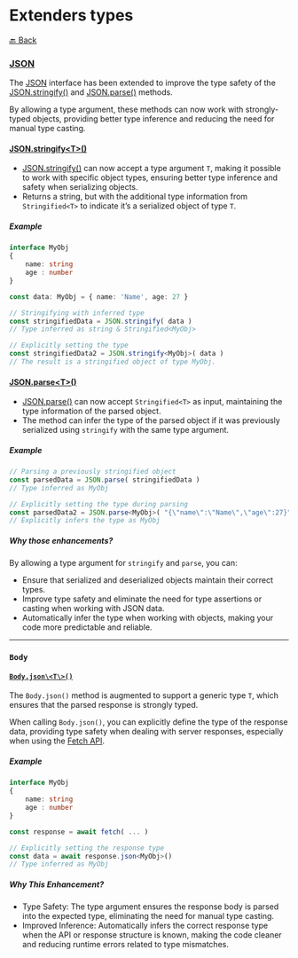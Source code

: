 # Extenders types

[🔙 Back](../../README.md)

### [JSON](https://developer.mozilla.org/en-US/docs/Web/JavaScript/Reference/Global_Objects/JSON)

The [JSON](https://developer.mozilla.org/en-US/docs/Web/JavaScript/Reference/Global_Objects/JSON) interface has been extended to improve the type safety of the [JSON.stringify()](https://developer.mozilla.org/en-US/docs/Web/JavaScript/Reference/Global_Objects/JSON/stringify) and [JSON.parse()](https://developer.mozilla.org/en-US/docs/Web/JavaScript/Reference/Global_Objects/JSON/parse) methods.

By allowing a type argument, these methods can now work with strongly-typed objects, providing better type inference and reducing the need for manual type casting.

#### [JSON.stringify\<T\>()](https://developer.mozilla.org/en-US/docs/Web/JavaScript/Reference/Global_Objects/JSON/stringify)

- [JSON.stringify()](https://developer.mozilla.org/en-US/docs/Web/JavaScript/Reference/Global_Objects/JSON/stringify) can now accept a type argument `T`, making it possible to work with specific object types, ensuring better type inference and safety when serializing objects.
- Returns a string, but with the additional type information from `Stringified<T>` to indicate it’s a serialized object of type `T`.

##### Example

```ts
interface MyObj
{
	name: string
	age	: number
}

const data: MyObj = { name: 'Name', age: 27 }

// Stringifying with inferred type
const stringifiedData = JSON.stringify( data )
// Type inferred as string & Stringified<MyObj>

// Explicitly setting the type
const stringifiedData2 = JSON.stringify<MyObj>( data )
// The result is a stringified object of type MyObj.
```

#### [JSON.parse\<T\>()](https://developer.mozilla.org/en-US/docs/Web/JavaScript/Reference/Global_Objects/JSON/parse)

- [JSON.parse<T>()](https://developer.mozilla.org/en-US/docs/Web/JavaScript/Reference/Global_Objects/JSON/parse) can now accept `Stringified<T>` as input, maintaining the type information of the parsed object.
- The method can infer the type of the parsed object if it was previously serialized using `stringify` with the same type argument.

##### Example

```ts
// Parsing a previously stringified object
const parsedData = JSON.parse( stringifiedData ) 
// Type inferred as MyObj

// Explicitly setting the type during parsing
const parsedData2 = JSON.parse<MyObj>( "{\"name\":\"Name\",\"age\":27}" ) 
// Explicitly infers the type as MyObj
```

##### Why those enhancements?

By allowing a type argument for `stringify` and `parse`, you can:

- Ensure that serialized and deserialized objects maintain their correct types.
- Improve type safety and eliminate the need for type assertions or casting when working with JSON data.
- Automatically infer the type when working with objects, making your code more predictable and reliable.

---

### `Body`

#### [`Body.json\<T\>()`](https://developer.mozilla.org/en-US/docs/Web/API/Response/json)

The `Body.json()` method is augmented to support a generic type `T`, which ensures that the parsed response is strongly typed.

When calling `Body.json()`, you can explicitly define the type of the response data, providing type safety when dealing with server responses, especially when using the [Fetch API](https://developer.mozilla.org/en-US/docs/Web/API/Fetch_API).

##### Example

```ts
interface MyObj
{
	name: string
	age	: number
}

const response = await fetch( ... )

// Explicitly setting the response type
const data = await response.json<MyObj>()
// Type inferred as MyObj
```

##### Why This Enhancement?

- Type Safety: The type argument ensures the response body is parsed into the expected type, eliminating the need for manual type casting.
- Improved Inference: Automatically infers the correct response type when the API or response structure is known, making the code cleaner and reducing runtime errors related to type mismatches.